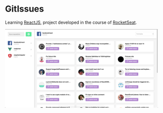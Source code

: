 # GitIssues

Learning [ReactJS](https://reactjs.org/), project developed in the course of [RocketSeat](https://github.com/RocketSeat).

<img src="layout.png" width="960">
